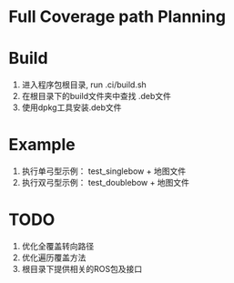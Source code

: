 Full Coverage path Planning
===
# Build
1. 进入程序包根目录, run .ci/build.sh
2. 在根目录下的build文件夹中查找 .deb文件
3. 使用dpkg工具安装.deb文件
# Example
1. 执行单弓型示例： test_singlebow + 地图文件
2. 执行双弓型示例： test_doublebow + 地图文件
# TODO 
1. 优化全覆盖转向路径
2. 优化遍历覆盖方法
3. 根目录下提供相关的ROS包及接口
